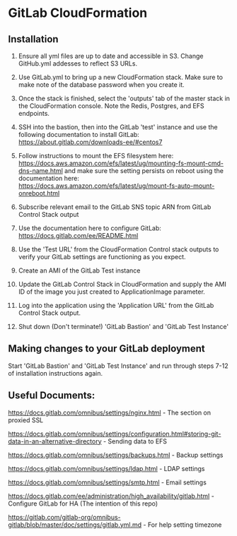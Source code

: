 # GitLab CloudFormation

## Installation

1. Ensure all yml files are up to date and accessible in S3. Change GitHub.yml addesses to reflect S3 URLs.

2. Use GitLab.yml to bring up a new CloudFormation stack. Make sure to make note of the database password when you create it.

3. Once the stack is finished, select the 'outputs' tab of the master stack in the CloudFormation console. Note the Redis, Postgres, and EFS endpoints.

4. SSH into the bastion, then into the GitLab 'test' instance and use the following documentation to install GitLab: https://about.gitlab.com/downloads-ee/#centos7

5. Follow instructions to mount the EFS filesystem here: https://docs.aws.amazon.com/efs/latest/ug/mounting-fs-mount-cmd-dns-name.html and make sure the setting persists on reboot using the documentation here: https://docs.aws.amazon.com/efs/latest/ug/mount-fs-auto-mount-onreboot.html

6. Subscribe relevant email to the GitLab SNS topic ARN from GitLab Control Stack output

7. Use the documentation here to configure GitLab: https://docs.gitlab.com/ee/README.html

8. Use the 'Test URL' from the CloudFormation Control stack outputs to verify your GitLab settings are functioning as you expect.

9. Create an AMI of the GitLab Test instance

10. Update the GitLab Control Stack in CloudFormation and supply the AMI ID of the image you just created to ApplicationImage parameter.

11. Log into the application using the 'Application URL' from the GitLab Control Stack output.

12. Shut down (Don't terminate!) 'GitLab Bastion' and 'GitLab Test Instance'

## Making changes to your GitLab deployment

Start 'GitLab Bastion' and 'GitLab Test Instance' and run through steps 7-12 of installation instructions again.

## Useful Documents:

https://docs.gitlab.com/omnibus/settings/nginx.html - The section on proxied SSL

https://docs.gitlab.com/omnibus/settings/configuration.html#storing-git-data-in-an-alternative-directory - Sending data to EFS

https://docs.gitlab.com/omnibus/settings/backups.html - Backup settings

https://docs.gitlab.com/omnibus/settings/ldap.html - LDAP settings

https://docs.gitlab.com/omnibus/settings/smtp.html - Email settings

https://docs.gitlab.com/ee/administration/high_availability/gitlab.html - Configure GitLab for HA (The intention of this repo)

https://gitlab.com/gitlab-org/omnibus-gitlab/blob/master/doc/settings/gitlab.yml.md - For help setting timezone

